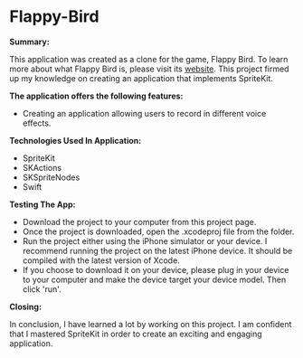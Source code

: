 # Flappy-Bird

**Summary:**

This application was created as a clone for the game, Flappy Bird. To learn more about what Flappy Bird is, please visit its [website](https://flappybird.io). This project firmed up my knowledge on creating an application that implements SpriteKit.

**The application offers the following features:**

* Creating an application allowing users to record in different voice effects.

**Technologies Used In Application:**
* SpriteKit
* SKActions
* SKSpriteNodes
* Swift

**Testing The App:**
* Download the project to your computer from this project page.
* Once the project is downloaded, open the .xcodeproj file from the folder.
* Run the project either using the iPhone simulator or your device. I recommend running the project on the latest iPhone device. It should be compiled with the latest version of Xcode.
* If you choose to download it on your device, please plug in your device to your computer and make the device target your device model. Then click 'run'.

**Closing:**

In conclusion, I have learned a lot by working on this project. I am confident that I mastered SpriteKit in order to create an exciting and engaging application.
